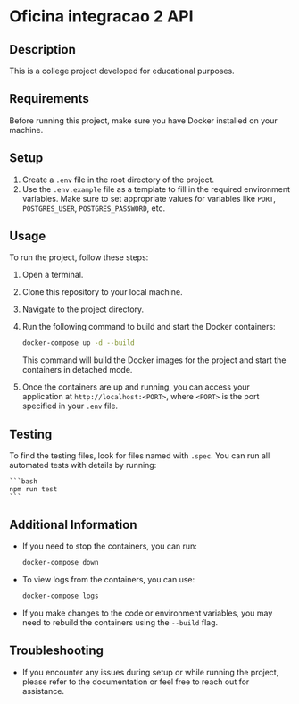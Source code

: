 # Oficina integracao 2 API

## Description

This is a college project developed for educational purposes.

## Requirements

Before running this project, make sure you have Docker installed on your machine.

## Setup

1. Create a `.env` file in the root directory of the project.
2. Use the `.env.example` file as a template to fill in the required environment variables. Make sure to set appropriate values for variables like `PORT`, `POSTGRES_USER`, `POSTGRES_PASSWORD`, etc.

## Usage

To run the project, follow these steps:

1. Open a terminal.
2. Clone this repository to your local machine.
3. Navigate to the project directory.
4. Run the following command to build and start the Docker containers:

   ```bash
   docker-compose up -d --build
   ```

   This command will build the Docker images for the project and start the containers in detached mode.

5. Once the containers are up and running, you can access your application at `http://localhost:<PORT>`, where `<PORT>` is the port specified in your `.env` file.

## Testing

To find the testing files, look for files named with `.spec`. You can run all automated tests with details by running:

    ```bash
    npm run test
    ```

## Additional Information

- If you need to stop the containers, you can run:

  ```bash
  docker-compose down
  ```

- To view logs from the containers, you can use:

  ```bash
  docker-compose logs
  ```

- If you make changes to the code or environment variables, you may need to rebuild the containers using the `--build` flag.

## Troubleshooting

- If you encounter any issues during setup or while running the project, please refer to the documentation or feel free to reach out for assistance.
